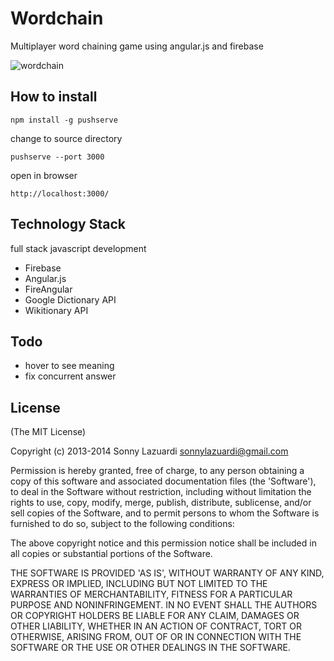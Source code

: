 Wordchain
=========

Multiplayer word chaining game using angular.js and firebase

![wordchain](http://i.imgur.com/S5TNeLy.jpg?1)

## How to install

	npm install -g pushserve

change to source directory

	pushserve --port 3000

open in browser

	http://localhost:3000/


## Technology Stack

full stack javascript development

- Firebase
- Angular.js
- FireAngular
- Google Dictionary API
- Wikitionary API

## Todo

- hover to see meaning
- fix concurrent answer

## License

(The MIT License)

Copyright (c) 2013-2014 Sonny Lazuardi <sonnylazuardi@gmail.com>

Permission is hereby granted, free of charge, to any person obtaining
a copy of this software and associated documentation files (the
'Software'), to deal in the Software without restriction, including
without limitation the rights to use, copy, modify, merge, publish,
distribute, sublicense, and/or sell copies of the Software, and to
permit persons to whom the Software is furnished to do so, subject to
the following conditions:

The above copyright notice and this permission notice shall be
included in all copies or substantial portions of the Software.

THE SOFTWARE IS PROVIDED 'AS IS', WITHOUT WARRANTY OF ANY KIND,
EXPRESS OR IMPLIED, INCLUDING BUT NOT LIMITED TO THE WARRANTIES OF
MERCHANTABILITY, FITNESS FOR A PARTICULAR PURPOSE AND NONINFRINGEMENT.
IN NO EVENT SHALL THE AUTHORS OR COPYRIGHT HOLDERS BE LIABLE FOR ANY
CLAIM, DAMAGES OR OTHER LIABILITY, WHETHER IN AN ACTION OF CONTRACT,
TORT OR OTHERWISE, ARISING FROM, OUT OF OR IN CONNECTION WITH THE
SOFTWARE OR THE USE OR OTHER DEALINGS IN THE SOFTWARE.